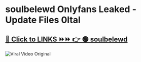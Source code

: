 
 # soulbelewd Onlyfans Leaked - Update Files 0ltal

## <h2><a href="https://clipsfans.com/soulbelewd&ref=git">🔗 Click to LINKS ⏩⏩ 👉 🟢 soulbelewd </a></h2>

<a href="https://clipsfans.com/soulbelewd&ref=git" rel="nofollow" data-target="animated-image.originalLink"><img src="https://i.ibb.co.com/xMMVF88/686577567.gif" alt="Viral Video Original" style="max-width: 100%; display: inline-block;" data-target="animated-image.originalImage"></a>

